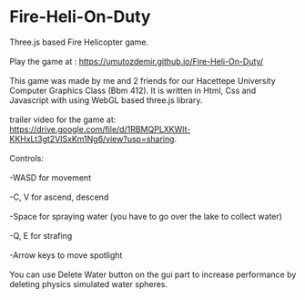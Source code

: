 # Fire-Heli-On-Duty
Three.js based Fire Helicopter game. \
\
Play the game at : https://umutozdemir.github.io/Fire-Heli-On-Duty/ \
\
This game was made by me and 2 friends for our Hacettepe University Computer Graphics Class (Bbm 412). It is written in Html, Css and Javascript with using WebGL based three.js library. \
\
trailer video for the game at: https://drive.google.com/file/d/1RBMQPLXKWlt-KKHxLt3gt2VISxKm1Ng6/view?usp=sharing. \
\
Controls: \
\
-WASD for movement \
\
-C, V for ascend, descend \
\
-Space for spraying water (you have to go over the lake to collect water) \
\
-Q, E for strafing \
\
-Arrow keys to move spotlight \
\
You can use Delete Water button on the gui part to increase performance by deleting physics simulated water spheres.
